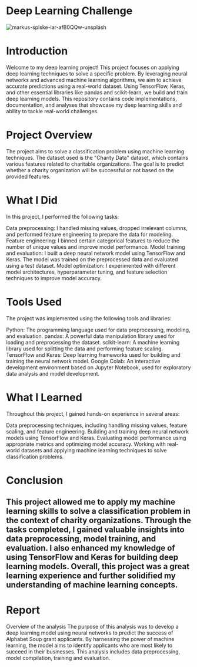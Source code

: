 # Deep Learning Challenge
![markus-spiske-iar-afB0QQw-unsplash](https://github.com/CLizardi/deep-learning-challenge/assets/52866379/9a335ef5-81c5-468b-ba13-7f6e3e57d758)


# Introduction
Welcome to my deep learning project! This project focuses on applying deep learning techniques to solve a specific problem. By leveraging neural networks and advanced machine learning algorithms, we aim to achieve accurate predictions using a real-world dataset. Using TensorFlow, Keras, and other essential libraries like pandas and scikit-learn, we build and train deep learning models. This repository contains code implementations, documentation, and analyses that showcase my deep learning skills and ability to tackle real-world challenges.

# Project Overview
The project aims to solve a classification problem using machine learning techniques. The dataset used is the "Charity Data" dataset, which contains various features related to charitable organizations. The goal is to predict whether a charity organization will be successful or not based on the provided features.

# What I Did
In this project, I performed the following tasks:

Data preprocessing: I handled missing values, dropped irrelevant columns, and performed feature engineering to prepare the data for modeling.
Feature engineering: I binned certain categorical features to reduce the number of unique values and improve model performance.
Model training and evaluation: I built a deep neural network model using TensorFlow and Keras. The model was trained on the preprocessed data and evaluated using a test dataset.
Model optimization: I experimented with different model architectures, hyperparameter tuning, and feature selection techniques to improve model accuracy.

# Tools Used
The project was implemented using the following tools and libraries:

Python: The programming language used for data preprocessing, modeling, and evaluation.
pandas: A powerful data manipulation library used for loading and preprocessing the dataset.
scikit-learn: A machine learning library used for splitting the data and performing feature scaling.
TensorFlow and Keras: Deep learning frameworks used for building and training the neural network model.
Google Colab: An interactive development environment based on Jupyter Notebook, used for exploratory data analysis and model development.

# What I Learned
Throughout this project, I gained hands-on experience in several areas:

Data preprocessing techniques, including handling missing values, feature scaling, and feature engineering.
Building and training deep neural network models using TensorFlow and Keras.
Evaluating model performance using appropriate metrics and optimizing model accuracy.
Working with real-world datasets and applying machine learning techniques to solve classification problems.

# Conclusion
This project allowed me to apply my machine learning skills to solve a classification problem in the context of charity organizations. Through the tasks completed, I gained valuable insights into data preprocessing, model training, and evaluation. I also enhanced my knowledge of using TensorFlow and Keras for building deep learning models. Overall, this project was a great learning experience and further solidified my understanding of machine learning concepts.
------------------------------------------------------------------------------------------------------------------------------------------


# Report
Overview of the analysis
The purpose of this analysis was to develop a deep learning model using neural networks to predict the success of Alphabet Soup grant applicants. By harnessing the power of machine learning, the model aims to identify applicants who are most likely to succeed in their businesses. This analysis includes data preprocessing, model compilation, training and evaluation.

